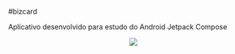 #bizcard

Aplicativo desenvolvido para estudo do Android Jetpack Compose

<p align="center">
  <img src="https://i.imgur.com/loUP6kn.png">
</p>
